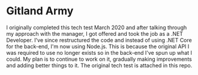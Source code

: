 # Gitland Army

I originally completed this tech test March 2020 and after talking through my approach with the manager, I got offered and took the job as a .NET Developer. I've since restructured the code and instead of using .NET Core for the back-end, I'm now using Node.js. This is because the original API I was required to use no longer exists so in the back-end I've spun up what I could. My plan is to continue to work on it, gradually making improvements and adding better things to it. The original tech test is attached in this repo. 
